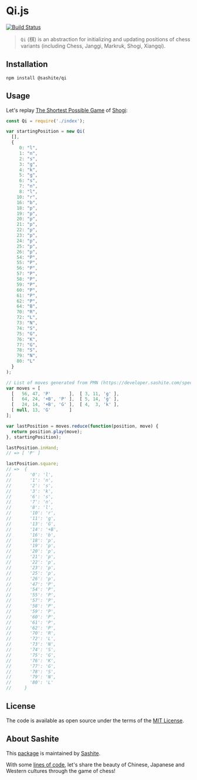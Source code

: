 # Qi.js

[![Build Status](https://travis-ci.org/sashite/qi.js.svg?branch=master)](https://travis-ci.org/sashite/qi.js)

> `Qi` (棋) is an abstraction for initializing and updating positions of chess variants (including Chess, Janggi, Markruk, Shogi, Xiangqi).

## Installation

```shell
npm install @sashite/qi
```

## Usage

Let's replay [The Shortest Possible Game](https://userpages.monmouth.com/~colonel/shortshogi.html) of [Shogi](https://en.wikipedia.org/wiki/Shogi):

```javascript
const Qi = require('./index');

var startingPosition = new Qi(
  [],
  {
     0: "l",
     1: "n",
     2: "s",
     3: "g",
     4: "k",
     5: "g",
     6: "s",
     7: "n",
     8: "l",
    10: "r",
    16: "b",
    18: "p",
    19: "p",
    20: "p",
    21: "p",
    22: "p",
    23: "p",
    24: "p",
    25: "p",
    26: "p",
    54: "P",
    55: "P",
    56: "P",
    57: "P",
    58: "P",
    59: "P",
    60: "P",
    61: "P",
    62: "P",
    64: "B",
    70: "R",
    72: "L",
    73: "N",
    74: "S",
    75: "G",
    76: "K",
    77: "G",
    78: "S",
    79: "N",
    80: "L"
  }
);

// List of moves generated from PMN (https://developer.sashite.com/specs/portable-move-notation)
var moves = [
  [   56, 47, 'P'       ],  [ 3, 11, 'g' ],
  [   64, 24, '+B', 'P' ],  [ 5, 14, 'g' ],
  [   24, 14, '+B', 'G' ],  [ 4,  3, 'k' ],
  [ null, 13, 'G'       ]
];

var lastPosition = moves.reduce(function(position, move) {
  return position.play(move);
}, startingPosition);

lastPosition.inHand;
// => [ 'P' ]

lastPosition.square;
// =>  {
//       '0': 'l',
//       '1': 'n',
//       '2': 's',
//       '3': 'k',
//       '6': 's',
//       '7': 'n',
//       '8': 'l',
//       '10': 'r',
//       '11': 'g',
//       '13': 'G',
//       '14': '+B',
//       '16': 'b',
//       '18': 'p',
//       '19': 'p',
//       '20': 'p',
//       '21': 'p',
//       '22': 'p',
//       '23': 'p',
//       '25': 'p',
//       '26': 'p',
//       '47': 'P',
//       '54': 'P',
//       '55': 'P',
//       '57': 'P',
//       '58': 'P',
//       '59': 'P',
//       '60': 'P',
//       '61': 'P',
//       '62': 'P',
//       '70': 'R',
//       '72': 'L',
//       '73': 'N',
//       '74': 'S',
//       '75': 'G',
//       '76': 'K',
//       '77': 'G',
//       '78': 'S',
//       '79': 'N',
//       '80': 'L'
//     }
```

## License

The code is available as open source under the terms of the [MIT License](https://opensource.org/licenses/MIT).

## About Sashite

This [package](https://www.npmjs.com/package/@sashite/qi) is maintained by [Sashite](https://sashite.com/).

With some [lines of code](https://github.com/sashite/), let's share the beauty of Chinese, Japanese and Western cultures through the game of chess!
